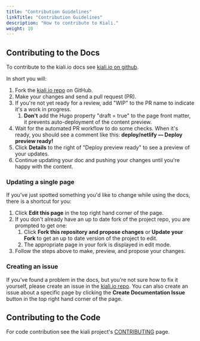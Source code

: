 ```yaml
---
title: "Contribution Guidelines"
linkTitle: "Contribution Guidelines"
description: "How to contribute to Kiali."
weight: 10
---
```


## Contributing to the Docs

To contribute to the kiali.io docs see [kiali.io on github](https://github.com/kiali/kiali.io).

In short you will:

1. Fork the [kiali.io repo](https://github.com/kiali/kiali.io) on GitHub.
1. Make your changes and send a pull request (PR).
1. If you're not yet ready for a review, add "WIP" to the PR name to indicate it's a work in progress.
   1. **Don't** add the Hugo property  "draft = true" to the page front matter, it prevents auto-deployment of the content preview.
1. Wait for the automated PR workflow to do some checks. When it's ready, you should see a comment like this: **deploy/netlify — Deploy preview ready!**
1. Click **Details** to the right of "Deploy preview ready" to see a preview of your updates.
1. Continue updating your doc and pushing your changes until you're happy with  the content.

### Updating a single page

If you've just spotted something you'd like to change while using the docs, there is a shortcut for you:

1. Click **Edit this page** in the top right hand corner of the page.
1. If you don't already have an up to date fork of the project repo, you are prompted to get one:
   1. Click **Fork this repository and propose changes** or **Update your Fork** to get an up to date version of the project to edit.
   1. The appropriate page in your fork is displayed in edit mode.
1. Follow the steps above to make, preview, and propose your changes.


### Creating an issue

If you've found a problem in the docs, but you're not sure how to fix it yourself, please create an issue in the [kiali.io repo](https://github.com/kiali/kiali.io/issues). You can also create an issue about a specific page by clicking the **Create Documentation Issue** button in the top right hand corner of the page.

## Contributing to the Code

For code contribution see the kiali project's [CONTRIBUTING](https://github.com/kiali/kiali/blob/master/CONTRIBUTING.md) page.


